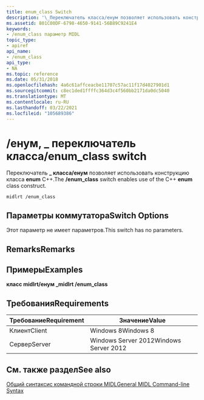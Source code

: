 ```yaml
---
title: enum_class Switch
description: '\_Переключатель класса/енум позволяет использовать конструкцию класса Enum C++.'
ms.assetid: 801C00DF-6798-4650-9141-56B89C9241E4
keywords:
- /enum_class параметр MIDL
topic_type:
- apiref
api_name:
- /enum_class
api_type:
- NA
ms.topic: reference
ms.date: 05/31/2018
ms.openlocfilehash: 4a6c61affceacbe11707c57ac11f17d4027901d1
ms.sourcegitcommit: c8ec1ded1ffffc364d3c4f560bb2171da0dc5040
ms.translationtype: MT
ms.contentlocale: ru-RU
ms.lasthandoff: 03/22/2021
ms.locfileid: "105689386"
---
```

# <a name="enum_class-switch"></a><span data-ttu-id="c2632-104">/енум, \_ переключатель класса</span><span class="sxs-lookup"><span data-stu-id="c2632-104">/enum\_class switch</span></span>

<span data-ttu-id="c2632-105">Переключатель **\_ класса/енум** позволяет использовать конструкцию класса **enum** C++.</span><span class="sxs-lookup"><span data-stu-id="c2632-105">The **/enum\_class** switch enables use of the C++ **enum** class construct.</span></span>

``` syntax
midlrt /enum_class 
```

## <a name="switch-options"></a><span data-ttu-id="c2632-106">Параметры коммутатора</span><span class="sxs-lookup"><span data-stu-id="c2632-106">Switch Options</span></span>

<span data-ttu-id="c2632-107">Этот параметр не имеет параметров.</span><span class="sxs-lookup"><span data-stu-id="c2632-107">This switch has no parameters.</span></span>

## <a name="remarks"></a><span data-ttu-id="c2632-108">Remarks</span><span class="sxs-lookup"><span data-stu-id="c2632-108">Remarks</span></span>

## <a name="examples"></a><span data-ttu-id="c2632-109">Примеры</span><span class="sxs-lookup"><span data-stu-id="c2632-109">Examples</span></span>

<span data-ttu-id="c2632-110">**класс midlrt/енум \_**</span><span class="sxs-lookup"><span data-stu-id="c2632-110">**midlrt /enum\_class**</span></span>

## <a name="requirements"></a><span data-ttu-id="c2632-111">Требования</span><span class="sxs-lookup"><span data-stu-id="c2632-111">Requirements</span></span>



| <span data-ttu-id="c2632-112">Требование</span><span class="sxs-lookup"><span data-stu-id="c2632-112">Requirement</span></span> | <span data-ttu-id="c2632-113">Значение</span><span class="sxs-lookup"><span data-stu-id="c2632-113">Value</span></span> |
|-------------------|--------------------------------|
| <span data-ttu-id="c2632-114">Клиент</span><span class="sxs-lookup"><span data-stu-id="c2632-114">Client</span></span><br/> | <span data-ttu-id="c2632-115">Windows 8</span><span class="sxs-lookup"><span data-stu-id="c2632-115">Windows 8</span></span><br/>           |
| <span data-ttu-id="c2632-116">Сервер</span><span class="sxs-lookup"><span data-stu-id="c2632-116">Server</span></span><br/> | <span data-ttu-id="c2632-117">Windows Server 2012</span><span class="sxs-lookup"><span data-stu-id="c2632-117">Windows Server 2012</span></span><br/> |



## <a name="see-also"></a><span data-ttu-id="c2632-118">См. также раздел</span><span class="sxs-lookup"><span data-stu-id="c2632-118">See also</span></span>

<dl> <dt>

[<span data-ttu-id="c2632-119">Общий синтаксис командной строки MIDL</span><span class="sxs-lookup"><span data-stu-id="c2632-119">General MIDL Command-line Syntax</span></span>](general-midl-command-line-syntax.md)
</dt> </dl>

 

 





